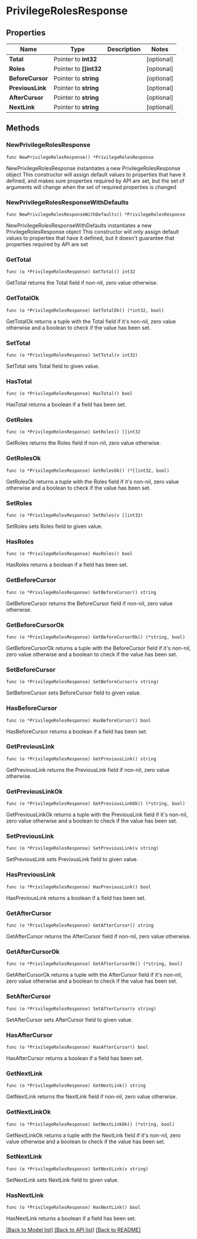# PrivilegeRolesResponse

## Properties

Name | Type | Description | Notes
------------ | ------------- | ------------- | -------------
**Total** | Pointer to **int32** |  | [optional] 
**Roles** | Pointer to **[]int32** |  | [optional] 
**BeforeCursor** | Pointer to **string** |  | [optional] 
**PreviousLink** | Pointer to **string** |  | [optional] 
**AfterCursor** | Pointer to **string** |  | [optional] 
**NextLink** | Pointer to **string** |  | [optional] 

## Methods

### NewPrivilegeRolesResponse

`func NewPrivilegeRolesResponse() *PrivilegeRolesResponse`

NewPrivilegeRolesResponse instantiates a new PrivilegeRolesResponse object
This constructor will assign default values to properties that have it defined,
and makes sure properties required by API are set, but the set of arguments
will change when the set of required properties is changed

### NewPrivilegeRolesResponseWithDefaults

`func NewPrivilegeRolesResponseWithDefaults() *PrivilegeRolesResponse`

NewPrivilegeRolesResponseWithDefaults instantiates a new PrivilegeRolesResponse object
This constructor will only assign default values to properties that have it defined,
but it doesn't guarantee that properties required by API are set

### GetTotal

`func (o *PrivilegeRolesResponse) GetTotal() int32`

GetTotal returns the Total field if non-nil, zero value otherwise.

### GetTotalOk

`func (o *PrivilegeRolesResponse) GetTotalOk() (*int32, bool)`

GetTotalOk returns a tuple with the Total field if it's non-nil, zero value otherwise
and a boolean to check if the value has been set.

### SetTotal

`func (o *PrivilegeRolesResponse) SetTotal(v int32)`

SetTotal sets Total field to given value.

### HasTotal

`func (o *PrivilegeRolesResponse) HasTotal() bool`

HasTotal returns a boolean if a field has been set.

### GetRoles

`func (o *PrivilegeRolesResponse) GetRoles() []int32`

GetRoles returns the Roles field if non-nil, zero value otherwise.

### GetRolesOk

`func (o *PrivilegeRolesResponse) GetRolesOk() (*[]int32, bool)`

GetRolesOk returns a tuple with the Roles field if it's non-nil, zero value otherwise
and a boolean to check if the value has been set.

### SetRoles

`func (o *PrivilegeRolesResponse) SetRoles(v []int32)`

SetRoles sets Roles field to given value.

### HasRoles

`func (o *PrivilegeRolesResponse) HasRoles() bool`

HasRoles returns a boolean if a field has been set.

### GetBeforeCursor

`func (o *PrivilegeRolesResponse) GetBeforeCursor() string`

GetBeforeCursor returns the BeforeCursor field if non-nil, zero value otherwise.

### GetBeforeCursorOk

`func (o *PrivilegeRolesResponse) GetBeforeCursorOk() (*string, bool)`

GetBeforeCursorOk returns a tuple with the BeforeCursor field if it's non-nil, zero value otherwise
and a boolean to check if the value has been set.

### SetBeforeCursor

`func (o *PrivilegeRolesResponse) SetBeforeCursor(v string)`

SetBeforeCursor sets BeforeCursor field to given value.

### HasBeforeCursor

`func (o *PrivilegeRolesResponse) HasBeforeCursor() bool`

HasBeforeCursor returns a boolean if a field has been set.

### GetPreviousLink

`func (o *PrivilegeRolesResponse) GetPreviousLink() string`

GetPreviousLink returns the PreviousLink field if non-nil, zero value otherwise.

### GetPreviousLinkOk

`func (o *PrivilegeRolesResponse) GetPreviousLinkOk() (*string, bool)`

GetPreviousLinkOk returns a tuple with the PreviousLink field if it's non-nil, zero value otherwise
and a boolean to check if the value has been set.

### SetPreviousLink

`func (o *PrivilegeRolesResponse) SetPreviousLink(v string)`

SetPreviousLink sets PreviousLink field to given value.

### HasPreviousLink

`func (o *PrivilegeRolesResponse) HasPreviousLink() bool`

HasPreviousLink returns a boolean if a field has been set.

### GetAfterCursor

`func (o *PrivilegeRolesResponse) GetAfterCursor() string`

GetAfterCursor returns the AfterCursor field if non-nil, zero value otherwise.

### GetAfterCursorOk

`func (o *PrivilegeRolesResponse) GetAfterCursorOk() (*string, bool)`

GetAfterCursorOk returns a tuple with the AfterCursor field if it's non-nil, zero value otherwise
and a boolean to check if the value has been set.

### SetAfterCursor

`func (o *PrivilegeRolesResponse) SetAfterCursor(v string)`

SetAfterCursor sets AfterCursor field to given value.

### HasAfterCursor

`func (o *PrivilegeRolesResponse) HasAfterCursor() bool`

HasAfterCursor returns a boolean if a field has been set.

### GetNextLink

`func (o *PrivilegeRolesResponse) GetNextLink() string`

GetNextLink returns the NextLink field if non-nil, zero value otherwise.

### GetNextLinkOk

`func (o *PrivilegeRolesResponse) GetNextLinkOk() (*string, bool)`

GetNextLinkOk returns a tuple with the NextLink field if it's non-nil, zero value otherwise
and a boolean to check if the value has been set.

### SetNextLink

`func (o *PrivilegeRolesResponse) SetNextLink(v string)`

SetNextLink sets NextLink field to given value.

### HasNextLink

`func (o *PrivilegeRolesResponse) HasNextLink() bool`

HasNextLink returns a boolean if a field has been set.


[[Back to Model list]](../README.md#documentation-for-models) [[Back to API list]](../README.md#documentation-for-api-endpoints) [[Back to README]](../README.md)


